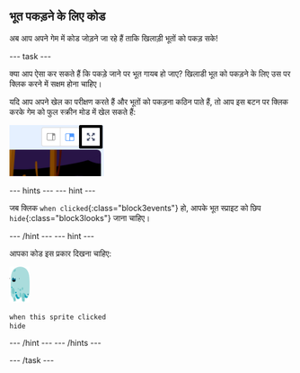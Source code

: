 ## भूत पकड़ने के लिए कोड

अब आप अपने गेम में कोड जोड़ने जा रहे हैं ताकि खिलाड़ी भूतों को पकड़ सके!

\--- task \---

क्या आप ऐसा कर सकते हैं कि पकड़े जाने पर भूत गायब हो जाए? खिलाडी भूत को पकड़ने के लिए उस पर क्लिक करने में सक्षम होना चाहिए।

यदि आप अपने खेल का परीक्षण करते हैं और भूतों को पकड़ना कठिन पाते हैं, तो आप इस बटन पर क्लिक करके गेम को फुल स्क्रीन मोड में खेल सकते हैं:

![स्क्रीनशॉट](images/ghost-fullscreen-annotated.png)

\--- hints \--- \--- hint \---

जब क्लिक `when clicked`{:class="block3events"} हो, आपके भूत स्प्राइट को छिप `hide`{:class="block3looks"} जाना चाहिए।

\--- /hint \--- \--- hint \---

आपका कोड इस प्रकार दिखना चाहिए:

![भूत स्प्राइट](images/ghost-sprite.png)

```blocks3
when this sprite clicked
hide
```

\--- /hint \--- \--- /hints \---

\--- /task \---